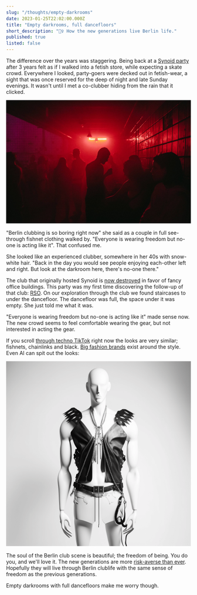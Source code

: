 ```yaml
---
slug: "/thoughts/empty-darkrooms"
date: 2023-01-25T22:02:00.000Z
title: "Empty darkrooms, full dancefloors"
short_description: "👯‍♀️ How the new generations live Berlin life."
published: true
listed: false
---
```


The difference over the years was staggering. Being back at a [Synoid party](https://ra.co/promoters/59510) after 3 years felt as if I walked into a fetish store, while expecting a skate crowd. Everywhere I looked, party-goers were decked out in fetish-wear, a sight that was once reserved for the deep of night and late Sunday evenings. It wasn't until I met a co-clubber hiding from the rain that it clicked.

![Inside the club](club.jpg)

"Berlin clubbing is so boring right now" she said as a couple in full see-through fishnet clothing walked by. "Everyone is wearing freedom but no-one is acting like it". That confused me.

She looked like an experienced clubber, somewhere in her 40s with snow-white hair. "Back in the day you would see people enjoying each-other left and right. But look at the darkroom here, there's no-one there."

The club that originally hosted Synoid is [now destroyed](https://groove.de/2021/02/03/griessmuehle-farewell-sonnenallee-zehn-anekdoten-aus-acht-jahren-2/) in favor of fancy office buildings. This party was my first time discovering the follow-up of that club: [RSO](https://rso.berlin/). On our exploration through the club we found staircases to under the dancefloor. The dancefloor was full, the space under it was empty. She just told me what it was.

"Everyone is wearing freedom but no-one is acting like it" made sense now. The new crowd seems to feel comfortable wearing the gear, but not interested in acting the gear.

If you scroll [through techno TikTok](https://www.tiktok.com/tag/technotiktok?lang=en) right now the looks are very similar; fishnets, chainlinks and black. [Big fashion brands](https://nakt-studio.com/) exist around the style. Even AI can spit out the looks:

![Even MidJourney knows what it looks like](outfit.png)

The soul of the Berlin club scene is beautiful; the freedom of being. You do you, and we'll love it. The new generations are more [risk-averse than ever](https://www.theguardian.com/society/2022/aug/19/generation-sensible-risk-missing-out-life-experiences-therapists). Hopefully they will live through Berlin clublife with the same sense of freedom as the previous generations.

Empty darkrooms with full dancefloors make me worry though.

